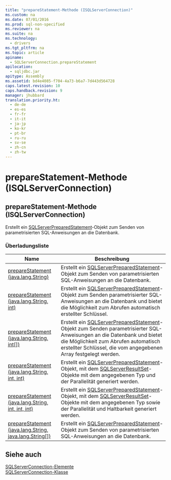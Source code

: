 ```yaml
---
title: "prepareStatement-Methode (ISQLServerConnection)"
ms.custom: na
ms.date: 07/01/2016
ms.prod: sql-non-specified
ms.reviewer: na
ms.suite: na
ms.technology: 
  - drivers
ms.tgt_pltfrm: na
ms.topic: article
apiname: 
  - SQLServerConnection.prepareStatement
apilocation: 
  - sqljdbc.jar
apitype: Assembly
ms.assetid: bd4e4085-f704-4a73-b6a7-7d443d564728
caps.latest.revision: 10
caps.handback.revision: 9
manager: jhubbard
translation.priority.ht: 
  - de-de
  - es-es
  - fr-fr
  - it-it
  - ja-jp
  - ko-kr
  - pt-br
  - ru-ru
  - sv-se
  - zh-cn
  - zh-tw
---
```

# prepareStatement-Methode (ISQLServerConnection)
    
## prepareStatement\-Methode \(ISQLServerConnection\)  
 Erstellt ein [SQLServerPreparedStatement](../content/SQLServerPreparedStatement-Class.md)\-Objekt zum Senden von parametrisierten SQL\-Anweisungen an die Datenbank.  
  
### Überladungsliste  
  
|Name|Beschreibung|  
|----------|------------------|  
|[prepareStatement \(java.lang.String\)](../content/prepareStatement-Method--java.lang.String-.md)|Erstellt ein [SQLServerPreparedStatement](../content/SQLServerPreparedStatement-Class.md)\-Objekt zum Senden von parametrisierten SQL\-Anweisungen an die Datenbank.|  
|[prepareStatement \(java.lang.String, int\)](../content/prepareStatement-Method--java.lang.String--int-.md)|Erstellt ein [SQLServerPreparedStatement](../content/SQLServerPreparedStatement-Class.md)\-Objekt zum Senden parametrisierter SQL\-Anweisungen an die Datenbank und bietet die Möglichkeit zum Abrufen automatisch erstellter Schlüssel.|  
|[prepareStatement \(java.lang.String, int&#91;&#93;\)](../content/prepareStatement-Method--java.lang.String--int[]-.md)|Erstellt ein [SQLServerPreparedStatement](../content/SQLServerPreparedStatement-Class.md)\-Objekt zum Senden parametrisierter SQL\-Anweisungen an die Datenbank und bietet die Möglichkeit zum Abrufen automatisch erstellter Schlüssel, die vom angegebenen Array festgelegt werden.|  
|[prepareStatement \(java.lang.String, int, int\)](../content/prepareStatement-Method--java.lang.String--int--int-.md)|Erstellt ein [SQLServerPreparedStatement](../content/SQLServerPreparedStatement-Class.md)\-Objekt, mit dem [SQLServerResultSet](../content/SQLServerResultSet-Class.md)\-Objekte mit dem angegebenen Typ und der Parallelität generiert werden.|  
|[prepareStatement \(java.lang.String, int, int, int\)](../content/prepareStatement-Method--java.lang.String--int--int--int-.md)|Erstellt ein [SQLServerPreparedStatement](../content/SQLServerPreparedStatement-Class.md)\-Objekt, mit dem [SQLServerResultSet](../content/SQLServerResultSet-Class.md)\-Objekte mit dem angegebenen Typ sowie der Parallelität und Haltbarkeit generiert werden.|  
|[prepareStatement \(java.lang.String, java.lang.String&#91;&#93;\)](../content/prepareStatement-Method--java.lang.String--java.lang.String-.md)|Erstellt ein [SQLServerPreparedStatement](../content/SQLServerPreparedStatement-Class.md)\-Objekt zum Senden von parametrisierten SQL\-Anweisungen an die Datenbank.|  
  
## Siehe auch  
 [SQLServerConnection-Elemente](../content/SQLServerConnection-Members.md)   
 [SQLServerConnection-Klasse](../content/SQLServerConnection-Class.md)  
  
  